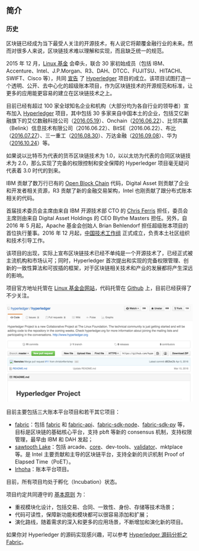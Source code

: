 ## 简介

### 历史
区块链已经成为当下最受人关注的开源技术，有人说它将颠覆金融行业的未来。然而对很多人来说，区块链技术难以理解和实现，而且缺乏统一的规范。

2015 年 12 月，[Linux 基金](http://www.linuxfoundation.org) 会牵头，联合 30 家初始成员（包括 IBM、Accenture、Intel、J.P.Morgan、R3、DAH、DTCC、FUJITSU、HITACHI、SWIFT、Cisco 等），共同 [宣告](https://www.hyperledger.org/news/announcement/2016/02/hyperledger-project-announces-30-founding-members) 了 [Hyperledger](https://www.hyperledger.org) 项目的成立。该项目试图打造一个透明、公开、去中心化的超级账本项目，作为区块链技术的开源规范和标准，让更多的应用能更容易的建立在区块链技术之上。

目前已经有超过 100 家全球知名企业和机构（大部分均为各自行业的领导者）宣布加入 [Hyperledger](https://www.hyperledger.org/) 项目，其中包括 30 多家来自中国本土的企业，包括艾亿新融旗下的艾亿数融科技公司（[2016.05.19](https://www.hyperledger.org/news/announcement/2016/05/hyperledger-project-announces-addition-eight-new-members)）、Onchain（[2016.06.22](https://www.hyperledger.org/news/announcement/2016/06/hyperledger-projects-maintains-strong-momentum-new-members)）、比邻共赢（Belink）信息技术有限公司（2016.06.22）、BitSE（2016.06.22）、布比（[2016.07.27](https://www.hyperledger.org/news/announcement/2016/07/hyperledger-project-has-welcomed-more-60-members-february)）、三一重工（[2016.08.30](https://www.hyperledger.org/news/announcement/2016/08/hyperledger-project-grows-170-percent-six-months)）、万达金融（[2016.09.08](https://www.hyperledger.org/announcements/2016/09/08/hyperledger-welcomes-wanda-as-premier-member)）、华为（[2016.10.24](https://www.hyperledger.org/announcements/2016/10/24/hyperledger-reaches-95-members-ahead-of-money2020)）等。

如果说以比特币为代表的货币区块链技术为 1.0，以以太坊为代表的合同区块链技术为 2.0，那么实现了完备的权限控制和安全保障的 Hyperledger 项目毫无疑问代表着 3.0 时代的到来。

IBM 贡献了数万行已有的 [Open Block Chain](https://github.com/openblockchain) 代码，Digital Asset 则贡献了企业和开发者相关资源，R3 贡献了新的金融交易架构，Intel 也刚贡献了跟分布式账本相关的代码。

首届技术委员会主席由来自 IBM 开源技术部 CTO 的 [Chris Ferris](https://www.linkedin.com/in/chrisfer) 担任，委员会主席则由来自 Digital Asset Holdings 的 CEO Blythe Masters 担任。另外，自 2016 年 5 月起，Apache 基金会创始人 Brian Behlendorf 担任超级账本项目的首位执行董事。2016 年 12 月起，[中国技术工作组](https://wiki.hyperledger.org/groups/tsc/technical-working-group-china) 正式成立，负责本土社区组织和技术引导工作。

该项目的出现，实际上宣布区块链技术已经不单纯是一个开源技术了，已经正式被主流机构和市场认可；同时，Hyperledger 首次提出和实现的完备权限管理、创新的一致性算法和可拔插的框架，对于区块链相关技术和产业的发展都将产生深远的影响。

项目官方地址托管在 [Linux 基金会网站](https://blockchain.linuxfoundation.org/)，代码托管在 [Github](https://github.com/hyperledger/hyperledger) 上，目前已经获得了不少关注。

![Hyperledger](_images/hyperledger.png)

目前主要包括三大账本平台项目和若干其它项目：

* [fabric](https://github.com/hyperledger/fabric)：包括 [fabric](https://github.com/hyperledger/fabric) 和 [fabric-api](https://github.com/hyperledger/fabric-api)、[fabric-sdk-node](https://github.com/hyperledger/fabric-sdk-node)、[fabric-sdk-py](https://github.com/hyperledger/fabric=sdk-py) 等，目标是区块链的基础核心平台，支持 pbft 等新的 consensus 机制，支持权限管理，最早由 IBM 和 DAH 发起；
* [sawtooth Lake](https://github.com/hyperledger/sawtooth-core)：包括 arcade、[core](https://github.com/hyperledger/sawtooth-core)、dev-tools、[validator](https://github.com/hyperledger/sawtooth-validator)、mktplace 等。是 Intel 主要贡献和主导的区块链平台，支持全新的共识机制 Proof of Elapsed Time（PoET）。
* [Irhoha](https://github.com/hyperledger/Iroha)：账本平台项目。

目前，所有项目均处于孵化（Incubation）状态。

项目约定共同遵守的 [基本原则](https://github.com/hyperledger/hyperledger) 为：

* 重视模块化设计，包括交易、合同、一致性、身份、存储等技术场景；
* 代码可读性，保障新功能和模块都可以很容易添加和扩展；
* 演化路线，随着需求的深入和更多的应用场景，不断增加和演化新的项目。

如果你对 Hyperledger 的源码实现感兴趣，可以参考 [Hyperledger 源码分析之 Fabric](https://github.com/yeasy/hyperledger_code_fabric)。
